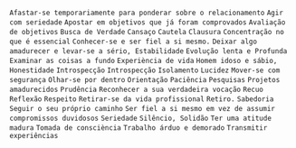 `Afastar-se temporariamente para ponderar sobre o relacionamento` `Agir com seriedade` `Apostar em objetivos que já foram comprovados` `Avaliação de objetivos` `Busca de Verdade` `Cansaço` `Cautela` `Clausura` `Concentração no que é essencial` `Conhecer-se e ser fiel a si mesmo.` `Deixar algo amadurecer e levar-se a sério, Estabilidade` `Evolução lenta e Profunda` `Examinar as coisas a fundo` `Experiència de vida` `Homem idoso e sábio, Honestidade` `Introspecção` `Introspecção` `Isolamento` `Lucidez` `Mover-se com segurança` `Olhar-se por dentro` `Orientação` `Paciência` `Pesquisas` `Projetos amadurecidos` `Prudência` `Reconhecer a sua verdadeira vocação` `Recuo` `Reflexão` `Respeito` `Retirar-se da vida profissional` `Retiro.` `Sabedoria` `Seguir o seu próprio caminho` `Ser fiel a si mesmo em vez de assumir compromissos duvidosos` `Seriedade` `Silêncio, Solidão` `Ter uma atitude madura` `Tomada de consciència` `Trabalho árduo e demorado` `Transmitir experiências`  